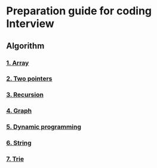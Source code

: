 # Preparation guide for coding Interview


## Algorithm

### [1. Array](./Algorithm/Array/Array.md)
### [2. Two pointers](./Algorithm/Two_pointers/two_pointers.md)
### [3. Recursion](./Algorithm/Recursion/recursion.md)
### [4. Graph](./Algorithm/Graph/graph.md)
### [5. Dynamic programming](./Algorithm/Dynamic_Programming/dynamic_programming.md)
### [6. String](./Algorithm/String/string.md)
### [7. Trie](./Algorithm/Trie/Trie.md)
